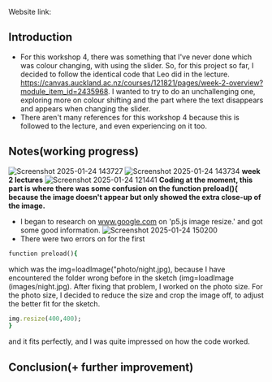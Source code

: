 Website link:

## Introduction
- For this workshop 4, there was something that I've never done which was colour changing, with using the slider. So, for this project so far, I decided to follow the identical code that Leo did in the lecture. https://canvas.auckland.ac.nz/courses/121821/pages/week-2-overview?module_item_id=2435968. I wanted to try to do an unchallenging one, exploring more on colour shifting and the part where the text disappears and appears when changing the slider.
- There aren't many references for this workshop 4 because this is followed to the lecture, and even experiencing on it too.
## Notes(working progress)
![Screenshot 2025-01-24 143727](https://github.com/user-attachments/assets/240b1a21-a873-41e4-9114-f7f46af108a8)
![Screenshot 2025-01-24 143734](https://github.com/user-attachments/assets/108d18b0-8fdd-4624-9272-40acc2318966)
**week 2 lectures**
![Screenshot 2025-01-24 121441](https://github.com/user-attachments/assets/d8c8526b-f297-4dd1-8b82-29071c2f397f)
**Coding at the moment, this part is where there was some confusion on the function preload(){ because the image doesn't appear but only showed the extra close-up of the image.**
- I began to research on www.google.com on 'p5.js image resize.' and got some good information. 
![Screenshot 2025-01-24 150200](https://github.com/user-attachments/assets/28389e66-f2bc-4d28-b0a0-d99dbc272f6b)
- There were two errors on for the first
```ruby
function preload(){
```
which was the img=loadImage("photo/night.jpg), because I have encountered the folder wrong before in the sketch (img=loadImage (images/night.jpg). After fixing that problem, I worked on the photo size. For the photo size, I decided to reduce the size and crop the image off, to adjust the better fit for the sketch. 
```ruby
img.resize(400,400);
}
```
and it fits perfectly, and I was quite impressed on how the code worked. 

## Conclusion(+ further improvement)
